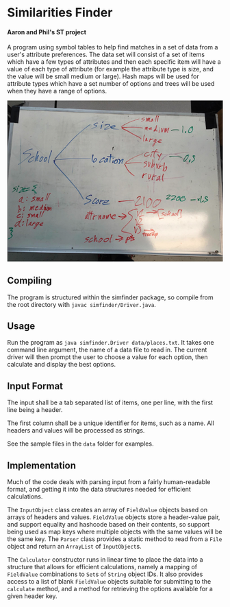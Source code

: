 Similarities Finder
===================

#### Aaron and Phil's ST project 

A program using symbol tables to help find matches in a set of data from a user's attribute preferences. The data set will consist of a set of items which have a few types of attributes and then each specific item will have a value of each type of attribute (for example the attribute type is size, and the value will be small medium or large). Hash maps will be used for attribute types which have a set number of options and trees will be used when they have a range of options.

![whiteboard-1](https://github.com/AlgoPHS/SymbolTables/raw/similar-objects-finder/similar-objects-finder/similar-objects-finder.png)

Compiling
-------------------

The program is structured within the simfinder package, so compile from the
root directory with `javac simfinder/Driver.java`.

Usage
-------------------

Run the program as `java simfinder.Driver data/places.txt`. It takes one command line argument, the name of a data file to read in. The current driver will then prompt the user to choose a value for each option, then calculate and display the best options.

Input Format
-------------------

The input shall be a tab separated list of items, one per line, with the first
line being a header.

The first column shall be a unique identifier for items, such as a name. All
headers and values will be processed as strings.

See the sample files in the `data` folder for examples.

Implementation
--------------------

Much of the code deals with parsing input from a fairly human-readable format,
and getting it into the data structures needed for efficient calculations.

The `InputObject` class creates an array of `FieldValue` objects based on
arrays of headers and values. `FieldValue` objects store a header-value pair,
and support equality and hashcode based on their contents, so support being
used as map keys where multiple objects with the same values will be the same
key. The `Parser` class provides a static method to read from a `File` object
and return an `ArrayList` of `InputObject`s.

The `Calculator` constructor runs in linear time to place the data into a
structure that allows for efficient calculations, namely a mapping of
`FieldValue` combinations to `Set`s of `String` object IDs. It also provides
access to a list of blank `FieldValue` objects suitable for submitting to the
`calculate` method, and a method for retrieving the options available for a
given header key.
